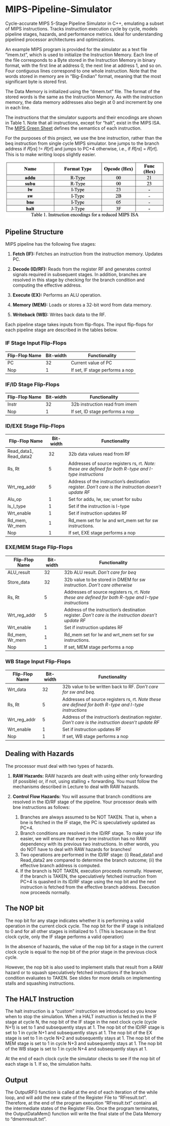# MIPS-Pipeline-Simulator
Cycle-accurate MIPS 5-Stage Pipeline Simulator in C++, emulating a subset of MIPS instructions. Tracks instruction execution cycle by cycle, models pipeline stages, hazards, and performance metrics. Ideal for understanding pipelined processor architectures and optimizations.

An example MIPS program is provided for the simulator as a text file “imem.txt”, which is used to initialize
the Instruction Memory. Each line of the file corresponds to a Byte stored in the Instruction Memory in binary format, with the first line at address 0, the next line at address 1, and so on. Four contiguous lines correspond to one whole instruction. Note that the words stored in memory are in “Big-Endian” format,
meaning that the most significant byte is stored first.

The Data Memory is initialized using the “dmem.txt” file. The format of the stored words is the same as
the Instruction Memory. As with the instruction memory, the data memory addresses also begin at 0 and
increment by one in each line.

The instructions that the simulator supports and their encodings are shown in Table 1. Note that all
instructions, except for “halt”, exist in the MIPS ISA. The [MIPS Green Sheet](https://inst.eecs.berkeley.edu/~cs61c/resources/MIPS_Green_Sheet.pdf) defines the semantics of each
instruction.

For the purposes of this project, we use the bne instruction, rather than the beq instruction from single cycle MIPS simulator. bne jumps to the branch address if 𝑅[𝑟𝑠] != 𝑅[𝑟𝑡] and jumps to PC+4 otherwise, i.e., if 𝑅[𝑟𝑠] = 𝑅[𝑟𝑡]. This is to make writing loops slightly easier.

![Table 1 - Instruction encodings for a reduced MIPS ISA](https://github.com/rugvedmhatre/MIPS-Pipeline-Simulator/blob/main/Table-1.png)

## Pipeline Structure

MIPS pipeline has the following five stages:

1. **Fetch (IF):** Fetches an instruction from the instruction memory. Updates PC.

2. **Decode (ID/RF):** Reads from the register RF and generates control signals required in subsequent
stages. In addition, branches are resolved in this stage by checking for the branch condition and
computing the effective address.

3. **Execute (EX):** Performs an ALU operation.

4. **Memory (MEM):** Loads or stores a 32-bit word from data memory.

5. **Writeback (WB):** Writes back data to the RF.

Each pipeline stage takes inputs from flip-flops. The input flip-flops for each pipeline stage are described in the tables below. 

### IF Stage Input Flip-Flops

| Flip-Flop Name | Bit-width | Functionality |
|----------------|-----------|---------------|
| PC | 32 | Current value of PC |
| Nop | 1	| If set, IF stage performs a nop |

### IF/ID Stage Flip-Flops

| Flip-Flop Name | Bit-width | Functionality |
|----------------|-----------|---------------|
|Instr|	32	|32b instruction read from imem |
|Nop|	1	|If set, ID stage performs a nop|

### ID/EXE Stage Flip-Flops

| Flip-Flop Name | Bit-width | Functionality |
|----------------|-----------|---------------|
|Read\_data1, Read\_data2	|32	|32b data values read from RF|
|Rs, Rt|	5|	Addresses of source registers rs, rt. *Note: these are defined for both R-type and I-type instructions* |
|Wrt\_reg\_addr|	5	|Address of the instruction’s destination register. *Don’t care is the instruction doesn’t update RF* |
|Alu\_op	|1|	Set for addu, lw, sw; unset for subu|
|Is\_I\_type	|1|	Set if the instruction is I-type|
|Wrt\_enable	|1|	Set if instruction updates RF |
|Rd\_mem, Wr\_mem	|1|	Rd\_mem set for lw and wrt\_mem set for sw instructions. |
|Nop|	1|	If set, EXE stage performs a nop|

### EXE/MEM Stage Flip-Flops

| Flip-Flop Name | Bit-width | Functionality |
|----------------|-----------|---------------|
|ALU\_result	|32|	32b ALU result. *Don’t care for beq*
|Store\_data	|32|	32b value to be stored in DMEM for sw instruction. *Don’t care otherwise* |
|Rs, Rt	|5|	Addresses of source registers rs, rt. *Note these are defined for both R-type and I-type instructions* |
|Wrt\_reg\_addr	|5|	Address of the instruction’s destination register. *Don’t care is the instruction doesn’t update RF* |
|Wrt\_enable	|1|	Set if instruction updates RF|
|Rd\_mem, Wr\_mem	|1|	Rd_mem set for lw and wrt\_mem set for sw instructions. |
|Nop|	1|	If set, MEM stage performs a nop|

### WB Stage Input Flip-Flops
| Flip-Flop Name | Bit-width | Functionality |
|----------------|-----------|---------------|
|Wrt\_data|	32	|32b value to be written back to RF. *Don’t care for sw and beq.* |
|Rs, Rt	|5|	Addresses of source registers rs, rt. *Note these are defined for both R-type and I-type instructions* |
|Wrt\_reg\_addr	|5|	Address of the instruction’s destination register. *Don’t care is the instruction doesn’t update RF* |
|Wrt_enable	|1|	Set if instruction updates RF|
|Nop|	1|	If set, WB stage performs a nop|

## Dealing with Hazards

The processor must deal with two types of hazards. 

1.	**RAW Hazards:** RAW hazards are dealt with using either only forwarding (if possible) or, if not, using stalling + forwarding. You must follow the mechanisms described in Lecture to deal with RAW hazards. 

2.	**Control Flow Hazards:** You will assume that branch conditions are resolved in the ID/RF stage of the pipeline. Your processor deals with bne instructions as follows: 
	1. Branches are always assumed to be NOT TAKEN. That is, when a bne is fetched in the IF stage, the PC is speculatively updated as PC+4. 
	2. Branch conditions are resolved in the ID/RF stage. To make your life easier, we will ensure that every bne instruction has no RAW dependency with its previous two instructions. In other words, you do NOT have to deal with RAW hazards for branches! 
	3. Two operations are performed in the ID/RF stage: (i) Read_data1 and Read_data2 are compared to determine the branch outcome; (ii) the effective branch address is computed. 
	4. If the branch is NOT TAKEN, execution proceeds normally. However, if the branch is TAKEN, the speculatively fetched instruction from PC+4 is quashed in its ID/RF stage using the nop bit and the next instruction is fetched from the effective branch address. Execution now proceeds normally. 

## The NOP bit 

The nop bit for any stage indicates whether it is performing a valid operation in the current clock cycle. The nop bit for the IF stage is initialized to 0 and for all other stages is initialized to 1. (This is because in the first clock cycle, only the IF stage performs a valid operation) 

In the absence of hazards, the value of the nop bit for a stage in the current clock cycle is equal to the nop bit of the prior stage in the previous clock cycle. 

However, the nop bit is also used to implement stalls that result from a RAW hazard or to squash speculatively fetched instructions if the branch condition evaluates to TAKEN. See slides for more details on implementing stalls and squashing instructions. 


## The HALT Instruction

The halt instruction is a “custom” instruction we introduced so you know when to stop the simulation. When a HALT instruction is fetched in the IF stage at cycle N, the nop bit of the IF stage in the next clock cycle (cycle N+1) is set to 1 and subsequently stays at 1. The nop bit of the ID/RF stage is set to 1 in cycle N+1 and subsequently stays at 1. The nop bit of the EX stage is set to 1 in cycle N+2 and subsequently stays at 1. The nop bit of the MEM stage is set to 1 in cycle N+3 and subsequently stays at 1. The nop bit of the WB stage is set to 1 in cycle N+4 and subsequently stays at 1. 

At the end of each clock cycle the simulator checks to see if the nop bit of each stage is 1. If so, the simulation halts. 

## Output

The OutputRF() function is called at the end of each iteration of the while loop, and will add the new state of the Register File to “RFresult.txt”. Therefore, at the end of the program execution “RFresult.txt” contains all the intermediate states of the Register File. Once the program terminates, the OutputDataMem() function will write the final state of the Data Memory to “dmemresult.txt”. 